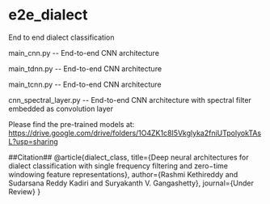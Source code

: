 # e2e_dialect
End to end dialect classification

main_cnn.py -- End-to-end CNN architecture 

main_tdnn.py -- End-to-end CNN architecture

main_tcnn.py -- End-to-end CNN architecture

cnn_spectral_layer.py --  End-to-end CNN architecture with spectral filter embedded as convolution layer

Please find the pre-trained models at:
https://drive.google.com/drive/folders/1O4ZK1c8I5Vkglyka2fniUTpolyokTAsL?usp=sharing

<div>
##Citation## <br\>
@article{dialect_class,<br\>
  title={Deep neural architectures for dialect classification with single frequency filtering and <br\>
zero−time windowing feature representations}, <br\>
  author={Rashmi Kethireddy and   <br\>
    Sudarsana Reddy Kadiri and   <br\>
    Suryakanth V. Gangashetty}, <br\>
  journal={Under Review}  <br\>
  }  <br\>
</div> 
